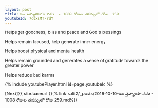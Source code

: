 ```yaml
---
layout: post
title: ఓం అమృతాయా నమః  - 1008 రోజుల తపస్సులో రోజు  258
youtubeId: 7d6xsMT-rdY
---
```

 
 
Helps get goodness, bliss and peace and God's blessings
 
Helps remain focused, help generate inner energy 
 
Helps boost physical and mental health 
 
Helps remain grounded and generates a sense of gratitude towards the greater power 
 
Helps reduce bad karma
 
 
 
 


{% include youtubePlayer.html id=page.youtubeId %}
 
[Next]({{ site.baseurl }}{% link  split2/_posts/2019-10-10-ఓం స్తవ్యాయా నమ  - 1008 రోజుల తపస్సులో రోజు  259.md%})
 
